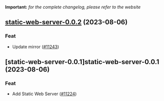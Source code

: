 **Important:**
*for the complete changelog, please refer to the website*




## [static-web-server-0.0.2](https://github.com/truecharts/charts/compare/static-web-server-0.0.1...static-web-server-0.0.2) (2023-08-06)

### Feat

- Update mirror ([#11243](https://github.com/truecharts/charts/issues/11243))
  
  


## [static-web-server-0.0.1]static-web-server-0.0.1 (2023-08-06)

### Feat

- Add Static Web Server ([#11224](https://github.com/truecharts/charts/issues/11224))
  
  